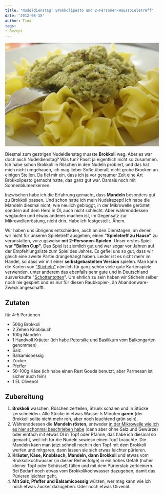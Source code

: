 ```yaml
---
title: "Nudeldienstag: Brokkolipesto und 2-Personen-Hausspieletreff"
date: "2012-08-15" 
author: Tina
tags:
- Rezept
---
```


[![](images/igp9438.jpg "brokkolipesto")](http://apfeleimer.wordpress.com/2012/08/15/nudeldienstag-brokkolipesto-und-2-personen-hausspieletreff/_igp9438/)

Diesmal zum gestrigen Nudeldienstag musste **Brokkoli** weg. Aber es war doch auch Nudeldienstag? Was tun? Passt ja eigentlich nicht so zusammen. Ich habe schon Brokkoli in Röschen in den Nudeln probiert, und das hat mich nicht umgehauen, ich mag lieber Soße überall, nicht grobe Brocken an einigen Stellen. Da fiel mir ein, dass ich ja vor geraumer Zeit eine Art Brokkolipesto gemacht hatte, das ganz gut war. Damals noch mit Sonnenblumenkernen.

Inzwischen habe ich die Erfahrung gemacht, dass **Mandeln** besonders gut zu Brokkoli passen. Und schon hatte ich mein Nudelrezept! Ich habe die Mandeln diesmal nicht, wie neulich gebloggt, in der Mikrowelle geröstet, sondern auf dem Herd in Öl, auch nicht schlecht. Aber währenddessen weglaufen und etwas anderes machen ist, im Gegensatz zur Mikrowellenröstung, nicht drin. Habe ich festgestellt. Ähem.

Wir haben uns übrigens entschieden, auch an den Dienstagen, an denen wir nicht für unseren Spieletreff ausgehen, einen **"Spieletreff zu Hause"** zu veranstalten, vorzugsweise **mit 2-Personen-Spielen**. Unser erstes Spiel war **"[Ballon Cup](http://www.superfred.de/balloncup.html)"**. Das Spiel ist ziemlich gut und war sogar vor Jahren auf der Empfehlungsliste zum Spiel des Jahres. Es gefiel uns so gut, dass wir gleich eine zweite Partie drangehängt haben. Leider ist es nicht mehr im Handel, so dass wir mit einer **selbstgebastelten Version** spielen. Man kann die Karten von ["Sticheln"](http://www.michas-spielmitmir.de/spieletests.php?id=sticheln) nämlich für ganz schön viele gute Kartenspiele verwenden, unter anderem das ebenfalls sehr gute und in Deutschland ausverkaufte "[Schottentotten](http://sunsite.informatik.rwth-aachen.de/cgi-bin/luding/GameData.py?f=00w^E4X&gameid=9723)". Um ehrlich zu sein haben wir Sticheln selber noch nie gespielt und es nur für diesen Raubkopier-, äh Abandonware-Zweck angeschafft.

## Zutaten

für 4-5 Portionen

- 500g Brokkoli
- 2 Zehen Knoblauch
- 100g Mandeln
- 1 Handvoll Kräuter (ich habe Petersilie und Basilikum vom Balkongarten genommen)
- Salz
- Balsamicoessig
- Zucker
- Pfeffer
- 50-100g Käse (ich habe einen Rest Gouda benutzt, aber Parmesan ist sicher auch fein)
- 1 EL Olivenöl

## Zubereitung

1. **Brokkoli** waschen, Röschen zerteilen, Strunk schälen und in Stücke zerschneiden. Alle Stücke in etwas Wasser 5 Minuten **garen** (der Brokkoli sollte nicht mehr roh, aber noch leuchtend grün sein).
2. Währenddessen die **Mandeln rösten**, entweder [in der Mikrowelle wie ich es hier schonmal beschrieben habe](http://apfeleimer.wordpress.com/2012/08/08/mikrowellengerostete-salzmandeln/ "Mikrowellengeröstete Salzmandeln") (dann aber ohne Salz und Gewürze) oder einfach mit etwas Öl in Topf oder Pfanne, das habe ich diesmal so gemacht, weil ich für die Nudeln sowieso einen Topf brauchte. Die Mandeln kann man jetzt schnell noch in den Topf mit dem Brokkoli werfen und mitgaren, dann lassen sie sich etwas leichter pürieren.
3. **Kräuter, Käse, Knoblauch, Mandeln, dann Brokkoli** und etwas vom Brokkolikochwasser (in dieser Reihenfolge) in ein hohes Gefäß (hoher kleiner Topf oder Schüssel) füllen und mit dem Pürierstab zerkleinern. Bei Bedarf noch etwas vom Brokkolikochwasser dazugeben, damit das Pürieren leichter geht.
4. **Mit Salz, Pfeffer und Balsamicoessig** würzen, wer mag kann wie ich noch etwas Zucker dazugeben. Oder noch etwas Olivenöl.
